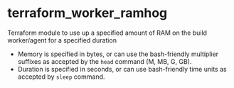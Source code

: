 # terraform_worker_ramhog
Terraform module to use up a specified amount of RAM on the build worker/agent for a specified duration

- Memory is specified in bytes, or can use the bash-friendly multiplier suffixes as accepted by the `head` command (M, MB, G, GB).
- Duration is specified in seconds, or can use bash-friendly time units as accepted by `sleep` command.

